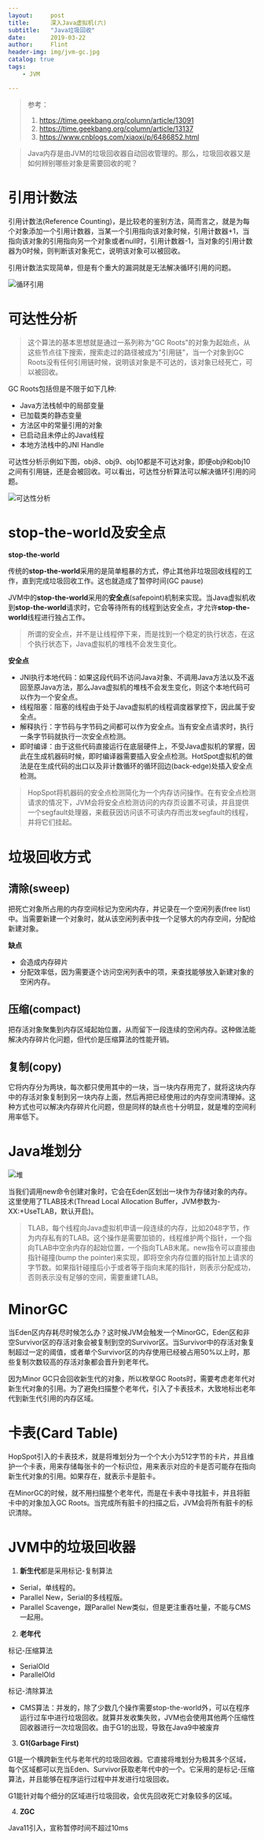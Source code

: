 ```yaml
---
layout:     post
title:      深入Java虚拟机(六)
subtitle:   "Java垃圾回收"
date:       2019-03-22
author:     Flint
header-img: img/jvm-gc.jpg
catalog: true
tags:
    - JVM

---
```


> 参考：
>
> 1. https://time.geekbang.org/column/article/13091
> 2. https://time.geekbang.org/column/article/13137
> 3. https://www.cnblogs.com/xiaoxi/p/6486852.html



> Java内存是由JVM的垃圾回收器自动回收管理的。那么，垃圾回收器又是如何辨别哪些对象是需要回收的呢？

# 引用计数法

引用计数法(Reference Counting)，是比较老的鉴别方法，简而言之，就是为每个对象添加一个引用计数器，当某一个引用指向该对象时候，引用计数器+1，当指向该对象的引用指向另一个对象或者null时，引用计数器-1，当对象的引用计数器为0时候，则判断该对象死亡，说明该对象可以被回收。

引用计数法实现简单，但是有个重大的漏洞就是无法解决循环引用的问题。

![循环引用](https://timgsa.baidu.com/timg?image&quality=80&size=b9999_10000&sec=1553233633282&di=c843cf63ecab121297fead8ba1faf2bc&imgtype=0&src=http%3A%2F%2Fss.csdn.net%2Fp%3Fhttps%3A%2F%2Fmmbiz.qpic.cn%2Fmmbiz_png%2FYUYc62VIvE2xHo4wJUED2bXDvGMrEC5ftstZPicT32mabz2O1Y9GFpib3dUgpKL3oyJQe1tQBIwNHxGCv1rYeNbA%2F640%3Fwx_fmt%3Dpng)



# 可达性分析

> 这个算法的基本思想就是通过一系列称为"GC Roots"的对象为起始点，从这些节点往下搜索，搜索走过的路径被成为"引用链"，当一个对象到GC Roots没有任何引用链时候，说明该对象是不可达的，该对象已经死亡，可以被回收。

GC Roots包括但是不限于如下几种:

- Java方法栈帧中的局部变量
- 已加载类的静态变量
- 方法区中的常量引用的对象
- 已启动且未停止的Java线程
- 本地方法栈中的JNI Handle



可达性分析示例如下图，obj8、obj9、obj10都是不可达对象，即便obj9和obj10之间有引用链，还是会被回收。可以看出，可达性分析算法可以解决循环引用的问题。

![可达性分析](https://images2015.cnblogs.com/blog/249993/201703/249993-20170302205315766-1323892362.png)



# stop-the-world及安全点

**stop-the-world**

传统的**stop-the-world**采用的是简单粗暴的方式，停止其他非垃圾回收线程的工作，直到完成垃圾回收工作。这也就造成了暂停时间(GC pause)

JVM中的**stop-the-world**采用的**安全点**(safepoint)机制来实现。当Java虚拟机收到**stop-the-world**请求时，它会等待所有的线程到达安全点，才允许**stop-the-world**线程进行独占工作。

> 所谓的安全点，并不是让线程停下来，而是找到一个稳定的执行状态，在这个执行状态下，Java虚拟机的堆栈不会发生变化。

**安全点**

- JNI执行本地代码：如果这段代码不访问Java对象、不调用Java方法以及不返回至原Java方法，那么Java虚拟机的堆栈不会发生变化，则这个本地代码可以作为一个安全点。
- 线程阻塞：阻塞的线程由于处于Java虚拟机的线程调度器掌控下，因此属于安全点。
- 解释执行：字节码与字节码之间都可以作为安全点。当有安全点请求时，执行一条字节码就执行一次安全点检测。
- 即时编译：由于这些代码直接运行在底层硬件上，不受Java虚拟机的掌握，因此在生成机器码时候，即时编译器需要插入安全点检测。HotSpot虚拟机的做法是在生成代码的出口以及非计数循环的循环回边(back-edge)处插入安全点检测。

> HopSpot将机器码的安全点检测简化为一个内存访问操作。在有安全点检测请求的情况下，JVM会将安全点检测访问的内存页设置不可读，并且提供一个segfault处理器，来截获因访问该不可读内存而出发segfault的线程，并将它们挂起。



# 垃圾回收方式

## 清除(sweep)

把死亡对象所占用的内存空间标记为空闲内存，并记录在一个空闲列表(free list)中。当需要新建一个对象时，就从该空闲列表中找一个足够大的内存空间，分配给新建对象。

**缺点**

- 会造成内存碎片
- 分配效率低，因为需要逐个访问空闲列表中的项，来查找能够放入新建对象的空闲内存。

## 压缩(compact)

把存活对象聚集到内存区域起始位置，从而留下一段连续的空闲内存。这种做法能解决内存碎片化问题，但代价是压缩算法的性能开销。

## 复制(copy)

它将内存分为两块，每次都只使用其中的一块，当一块内存用完了，就将这块内存中的存活对象复制到另一块内存上面，然后再把已经使用过的内存空间清理掉。这种方式也可以解决内存碎片化问题，但是同样的缺点也十分明显，就是堆的空间利用率低下。

# Java堆划分

![堆](https://static001.geekbang.org/resource/image/2c/e5/2cc29b8de676d3747416416a3523e4e5.png)

当我们调用new命令创建对象时，它会在Eden区划出一块作为存储对象的内存。这里使用了TLAB技术(Thread Local Allocation Buffer，JVM参数为-XX:+UseTLAB，默认开启)。

> TLAB，每个线程向Java虚拟机申请一段连续的内存，比如2048字节，作为内存私有的TLAB。这个操作是需要加锁的，线程维护两个指针，一个指向TLAB中空余内存的起始位置，一个指向TLAB末尾。new指令可以直接由指针碰撞(bump the pointer)来实现，即将空余内存位置的指针加上请求的字节数。如果指针碰撞后小于或者等于指向末尾的指针，则表示分配成功，否则表示没有足够的空间，需要重建TLAB。

# MinorGC

当Eden区内存耗尽时候怎么办？这时候JVM会触发一个MinorGC，Eden区和非空Survivor区的存活对象会被复制到空的Survivor区。当Survivor中的存活对象复制超过一定的阈值，或者单个Survivor区的内存使用已经被占用50%以上时，那些复制次数较高的存活对象都会晋升到老年代。

因为Minor GC只会回收新生代的对象，所以枚举GC Roots时，需要考虑老年代对新生代对象的引用。为了避免扫描整个老年代，引入了卡表技术，大致地标出老年代到新生代引用的内存区域。

# 卡表(Card Table)

HopSpot引入的卡表技术，就是将堆划分为一个个大小为512字节的卡片，并且维护一个卡表，用来存储每张卡的一个标识位，用来表示对应的卡是否可能存在指向新生代对象的引用。如果存在，就表示卡是脏卡。

在MinorGC的时候，就不用扫描整个老年代，而是在卡表中寻找脏卡，并且将脏卡中的对象加入GC Roots。当完成所有脏卡的扫描之后，JVM会将所有脏卡的标识清除。

# JVM中的垃圾回收器

1)  **新生代**都是采用标记-复制算法

- Serial，单线程的。
- Parallel New，Serial的多线程版。
- Parallel Scavenge，跟Parallel New类似，但是更注重吞吐量，不能与CMS一起用。

2)  **老年代**

标记-压缩算法

- SerialOld
- ParallelOld

标记-清除算法

- CMS算法：并发的，除了少数几个操作需要stop-the-world外，可以在程序运行过车中进行垃圾回收。就算并发收集失败，JVM也会使用其他两个压缩性回收器进行一次垃圾回收。由于G1的出现，导致在Java9中被废弃

3)  **G1(Garbage First)**

G1是一个横跨新生代与老年代的垃圾回收器。它直接将堆划分为极其多个区域，每个区域都可以充当Eden、Survivor获取老年代中的一个。它采用的是标记-压缩算法，并且能够在程序运行过程中并发进行垃圾回收。

G1能针对每个细分的区域进行垃圾回收，会优先回收死亡对象较多的区域。

4)  **ZGC**

Java11引入，宣称暂停时间不超过10ms







